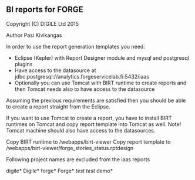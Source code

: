 
## BI reports for FORGE 

Copyright (C) DIGILE Ltd 2015

Author Pasi Kivikangas

In order to use the report generation templates you need:

- Eclipse (Kepler) with Report Designer module and mysql and postgresql plugins
- Have access to the datasource at jdbc:postgresql://analytics.forgeservicelab.fi:5432/iaas
- Optionally you can use Tomcat with BIRT runtime to create reports and then Tomcat needs also to have access to the datasource

Assuming the previous requirements are satisfied then you should be able to
create a report straight from the Eclipse.

If you want to use Tomcat to create a report, you have to install BIRT
runtimes on Tomcat and copy report template into Tomcat as well. 
Note! Tomcat machine should also have access to the datasources.

Copy BIRT runtime to <TOMCATROOT>/webapps/birt-viewer
Copy report template to <TOMCATROOT>/webapps/birt-viewer/forge_stories_status.rptdesign

Following project names are excluded from the iaas reports

digile*
Digile*
forge*
Forge*
*test
test*
demo*
